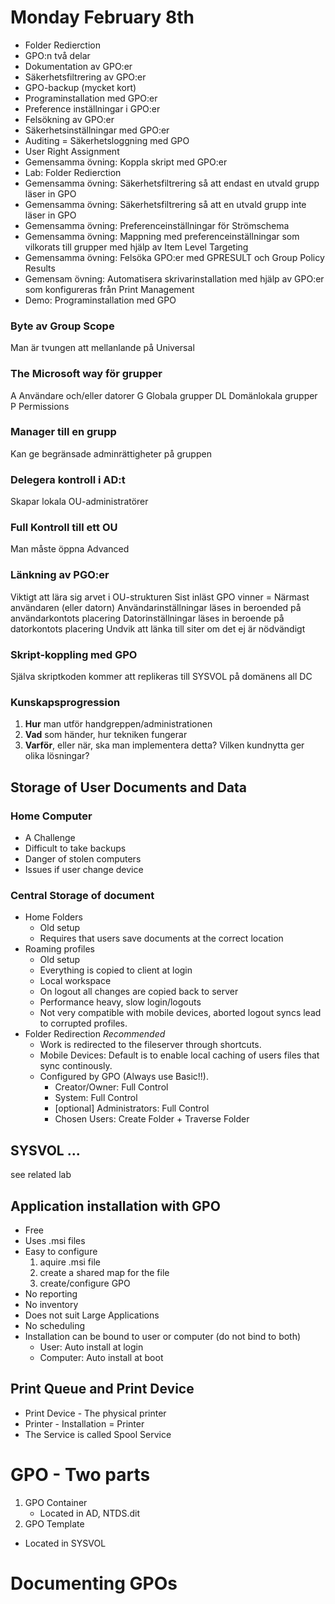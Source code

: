 # Monday February 8th

* Folder Redierction
* GPO:n två delar
* Dokumentation av GPO:er
* Säkerhetsfiltrering av GPO:er
* GPO-backup (mycket kort)
* Programinstallation med GPO:er
* Preference inställningar i GPO:er
* Felsökning av GPO:er
* Säkerhetsinställningar med GPO:er
* Auditing = Säkerhetsloggning med GPO
* User Right Assignment
* Gemensamma övning: Koppla skript med GPO:er
* Lab: Folder Redierction
* Gemensamma övning: Säkerhetsfiltrering så att endast en utvald grupp läser in GPO
* Gemensamma övning: Säkerhetsfiltrering så att en utvald grupp inte läser in GPO
* Gemensamma övning: Preferenceinställningar för Strömschema
* Gemensamma övning: Mappning med preferenceinställningar som vilkorats till grupper med hjälp av Item Level Targeting
* Gemensamma övning: Felsöka GPO:er med GPRESULT och Group Policy Results
* Gemensam övning: Automatisera skrivarinstallation med hjälp av GPO:er som konfigureras från Print Management
* Demo: Programinstallation med GPO 

<!-- recap -->

### Byte av Group Scope
Man är tvungen att mellanlande på Universal

### The Microsoft way för grupper
A Användare och/eller datorer
G Globala grupper
DL Domänlokala grupper
P Permissions

### Manager till en grupp
Kan ge begränsade adminrättigheter på gruppen

### Delegera kontroll i AD:t
Skapar lokala OU-administratörer

### Full Kontroll till ett OU
Man måste öppna Advanced

### Länkning av PGO:er
Viktigt att lära sig arvet i OU-strukturen
Sist inläst GPO vinner = Närmast användaren (eller datorn)
Användarinställningar läses in beroended på användarkontots placering
Datorinställningar läses in beroende på datorkontots placering
Undvik att länka till siter om det ej är nödvändigt

### Skript-koppling med GPO
Själva skriptkoden kommer att replikeras till SYSVOL på domänens all DC

### Kunskapsprogression
1. **Hur** man utför handgreppen/administrationen
2. **Vad** som händer, hur tekniken fungerar
3. **Varför**, eller när, ska man implementera detta? Vilken kundnytta ger olika lösningar?

<!-- begin -->

## Storage of User Documents and Data

### Home Computer
- A Challenge
- Difficult to take backups
- Danger of stolen computers
- Issues if user change device

### Central Storage of document
- Home Folders
  - Old setup
  - Requires that users save documents at the correct location
- Roaming profiles
  - Old setup
  - Everything is copied to client at login
  - Local workspace
  - On logout all changes are copied back to server
  - Performance heavy, slow login/logouts
  - Not very compatible with mobile devices, aborted logout syncs lead to corrupted profiles.
- Folder Redirection *Recommended*
  * Work is redirected to the fileserver through shortcuts.
  * Mobile Devices: Default is to enable local caching of users files that sync continously. 
  - Configured by GPO (Always use Basic!!).
    - Creator/Owner: Full Control
    - System: Full Control
    - [optional] Administrators: Full Control
    - Chosen Users: Create Folder + Traverse Folder

## SYSVOL ...
see related lab

## Application installation with GPO
- Free
- Uses .msi files
- Easy to configure
  1. aquire .msi file
  2. create a shared map for the file
  3. create/configure GPO
- No reporting
- No inventory
- Does not suit Large Applications
- No scheduling
- Installation can be bound to user or computer (do not bind to both)
  - User: Auto install at login
  - Computer: Auto install at boot

## Print Queue and Print Device
* Print Device - The physical printer
* Printer - Installation = Printer
* The Service is called Spool Service

# GPO - Two parts 
1. GPO Container
   * Located in AD, NTDS.dit
2. GPO Template
  * Located in SYSVOL

# Documenting GPOs
